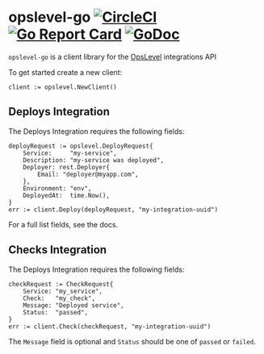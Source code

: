 # opslevel-go [![CircleCI](https://circleci.com/gh/segmentio/opslevel-go.svg?style=shield)](https://circleci.com/gh/segmentio/opslevel-go) [![Go Report Card](https://goreportcard.com/badge/github.com/segmentio/opslevel-go)](https://goreportcard.com/report/github.com/segmentio/opslevel-go) [![GoDoc](https://godoc.org/github.com/segmentio/opslevel-go?status.svg)](https://godoc.org/github.com/segmentio/opslevel-go)

`opslevel-go` is a client library for the [OpsLevel](https://www.opslevel.com/) integrations API

To get started create a new client:

```
client := opslevel.NewClient()
```

## Deploys Integration

The Deploys Integration requires the following fields:

```
deployRequest := opslevel.DeployRequest{
    Service:     "my-service",
    Description: "my-service was deployed",
    Deployer: rest.Deployer{
        Email: "deployer@myapp.com",
    },
    Environment: "env",
    DeployedAt:  time.Now(),
}
err := client.Deploy(deployRequest, "my-integration-uuid")
```

For a full list fields, see the docs.

## Checks Integration

The Deploys Integration requires the following fields:

```
checkRequest := CheckRequest{
    Service: "my_service",
    Check:   "my_check",
    Message: "Deployed service",
    Status:  "passed",
}
err := client.Check(checkRequest, "my-integration-uuid")
```

The `Message` field is optional and `Status` should be one of `passed` or `failed`.

